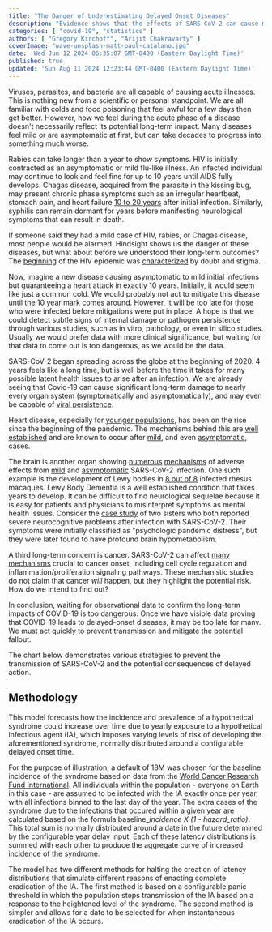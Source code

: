 ```yaml
---
title: "The Danger of Underestimating Delayed Onset Diseases"
description: "Evidence shows that the effects of SARS-CoV-2 can cause major problems well into the future. This is why we need to act now."
categories: [ "covid-19", "statistics" ]
authors: [ "Gregory Kirchoff", "Arijit Chakravarty" ]
coverImage: "wave-unsplash-matt-paul-catalano.jpg"
date: 'Wed Jun 12 2024 06:35:07 GMT-0400 (Eastern Daylight Time)'
published: true
updated: 'Sun Aug 11 2024 12:23:44 GMT-0400 (Eastern Daylight Time)'
---
```

<script> // usables
	import RecipeCard from '$lib/components/usables/RecipeCard/RecipeCard.svelte';

  import CancerForecast from '$lib/components/internal/projects/CancerForecast/CancerForecast.svelte';

</script>

<CancerForecast />

Viruses, parasites, and bacteria are all capable of causing acute illnesses. This is nothing new from a scientific or personal standpoint. We are all familiar with colds and food poisoning that feel awful for a few days then get better. However, how we feel during the acute phase of a disease doesn't necessarily reflect its potential long-term impact. Many diseases feel mild or are asymptomatic at first, but can take decades to progress into something much worse.

Rabies can take longer than a year to show symptoms. HIV is initially contracted as an asymptomatic or mild flu-like illness. An infected individual may continue to look and feel fine for up to 10 years until AIDS fully develops. Chagas disease, acquired from the parasite in the kissing bug, may present chronic phase symptoms such as an irregular heartbeat, stomach pain, and heart failure [10 to 20 years](https://www.mayoclinic.org/diseases-conditions/chagas-disease/symptoms-causes/syc-20356212) after initial infection. Similarly, syphilis can remain dormant for years before manifesting neurological symptoms that can result in death.

If someone said they had a mild case of HIV, rabies, or Chagas disease, most people would be alarmed. Hindsight shows us the danger of these diseases, but what about before we understood their long-term outcomes? The [beginning](https://www.hiv.gov/hiv-basics/overview/history/hiv-and-aids-timeline) of the HIV epidemic was [characterized](https://www.history.com/news/aids-epidemic-ronald-reagan) by doubt and stigma.

Now, imagine a new disease causing asymptomatic to mild initial infections but guaranteeing a heart attack in exactly 10 years. Initially, it would seem like just a common cold. We would probably not act to mitigate this disease until the 10 year mark comes around. However, it will be too late for those who were infected before mitigations were put in place. A hope is that we could detect subtle signs of internal damage or pathogen persistence through various studies, such as in vitro, pathology, or even in silico studies. Usually we would prefer data with more clinical significance, but waiting for that data to come out is too dangerous, as we would be the data.

SARS-CoV-2 began spreading across the globe at the beginning of 2020. 4 years feels like a long time, but is well before the time it takes for many possible latent health issues to arise after an infection. We are already seeing that Covid-19 can cause significant long-term damage to nearly every organ system (symptomatically and asymptomatically), and may even be capable of [viral persistence](https://www.thelancet.com/journals/laninf/article/PIIS1473-3099(24)00171-3/fulltext?dgcid=raven_jbs_aip_email).

Heart disease, especially for [younger populations](https://www.cedars-sinai.org/newsroom/today-young-people-are-more-likely-to-die-of-heart-attacks-post-covid-study-finds-but-why/#:~:text=09%3A00%20AM-,TODAY%3A%20Young%20People%20Are%20More%20Likely%20to%20Die%20of%20Heart,of%20the%20Smidt%20Heart%20Institute.), has been on the rise since the beginning of the pandemic. The mechanisms behind this are [well established](https://www.nih.gov/news-events/nih-research-matters/how-sars-cov-2-contributes-heart-attacks-strokes#:~:text=COVID%2D19%20is%20known%20to,contributes%20to%20this%20increased%20risk.) and are known to occur after [mild](https://www.mdpi.com/2077-0383/12/6/2123?fbclid=IwAR2iJDGOH-QchYjM0j-qFIbyIt_ONASMl1Txu7I4w8Pgq5DX22VrrNnGqK0), and even [asymptomatic](https://publichealth.jhu.edu/2022/covid-and-the-heart-it-spares-no-one#:~:text=People%20who%20got%20COVID%2D19%20and%20were%20asymptomatic%2C%20or%20got,different%20things%20could%20be%20happening.), cases.

The brain is another organ showing [numerous](https://neurosciencenews.com/covid-neuron-fusion-23421/?fbclid=IwAR06AuIbFUR_E0lYQKH3vgRVOV5-5Te-DLk1uctS3Bqw06UzkZD4pTWTlyY) [mechanisms](https://www.nature.com/articles/s41380-024-02554-0) of adverse effects from [mild](https://www.nature.com/articles/s41598-024-52005-7) and [asymptomatic](https://www.ncbi.nlm.nih.gov/pmc/articles/PMC9863678/) SARS-CoV-2 infection. One such example is the development of Lewy bodies in [8 out of 8](https://www.biorxiv.org/content/10.1101/2021.02.23.432474v2.full) infected rhesus macaques. Lewy Body Dementia is a well established condition that takes years to develop. It can be difficult to find neurological sequelae because it is easy for patients and physicians to misinterpret symptoms as mental health issues. Consider the [case study](https://www.frontiersin.org/articles/10.3389/fped.2023.1165072/full?fbclid=IwAR37S-PDl4CGlEdHT8xfiBASUZ0mnfNjV2rWHDVTBbG4eTBKXR9QlpI8qKg) of two sisters who both reported severe neurocognitive problems after infection with SARS-CoV-2. Their symptoms were initially classified as "psychologic pandemic distress", but they were later found to have profound brain hypometabolism.

A third long-term concern is cancer. SARS-CoV-2 can affect [many mechanisms](https://www.sciencedirect.com/science/article/pii/S0300908423001360?fbclid=IwAR2SrX8vKYxZf0_-Ia83L3TEu_1EIbVjJLpTv4Sahn93U5PGmX6i6TCKlbc#sec4) crucial to cancer onset, including cell cycle regulation and inflammation/proliferation signaling pathways. These mechanistic studies do not claim that cancer *will* happen, but they highlight the potential risk. How do we intend to find out?

In conclusion, waiting for observational data to confirm the long-term impacts of COVID-19 is too dangerous. Once we have visible data proving that COVID-19 leads to delayed-onset diseases, it may be too late for many. We must act quickly to prevent transmission and mitigate the potential fallout.

The chart below demonstrates various strategies to prevent the transmission of SARS-CoV-2 and the potential consequences of delayed action.

## Methodology

This model forecasts how the incidence and prevalence of a hypothetical syndrome could increase over time due to yearly exposure to a hypothetical infectious agent (IA), which imposes varying levels of risk of developing the aforementioned syndrome, normally distributed around a configurable delayed onset time.

For the purpose of illustration, a default of 18M was chosen for the baseline incidence of the syndrome based on data from the [World Cancer Research Fund International](https://www.wcrf.org/cancer-trends/worldwide-cancer-data/). All individuals within the population - everyone on Earth in this case - are assumed to be infected with the IA exactly once per year, with all infections binned to the last day of the year. The extra cases of the syndrome due to the infections that occured within a given year are calculated based on the formula baseline_*incidence X (1 - hazard_ratio)*. This total sum is normally distributed around a date in the future determined by the configurable year delay input. Each of these latency distributions is summed with each other to produce the aggregate curve of increased incidence of the syndrome.

The model has two different methods for halting the creation of latency distributions that simulate different reasons of enacting complete eradication of the IA. The first method is based on a configurable panic threshold in which the population stops transmission of the IA based on a response to the heightened level of the syndrome. The second method is simpler and allows for a date to be selected for when instantaneous eradication of the IA occurs.
